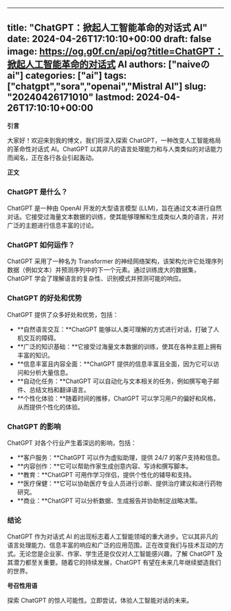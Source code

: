 
---
title: "ChatGPT：掀起人工智能革命的对话式 AI"
date: 2024-04-26T17:10:10+00:00
draft: false
image: https://og.g0f.cn/api/og?title=ChatGPT：掀起人工智能革命的对话式 AI
authors: ["naiveのai"]
categories: ["ai"]
tags: ["chatgpt","sora","openai","Mistral AI"]
slug: "20240426171010"
lastmod: 2024-04-26T17:10:10+00:00
---
**引言**

大家好！欢迎来到我的博文，我们将深入探索 ChatGPT，一种改变人工智能格局的革命性对话式 AI。ChatGPT 以其非凡的语言处理能力和与人类类似的对话能力而闻名，正在各行各业引起轰动。

**正文**

### ChatGPT 是什么？

ChatGPT 是一种由 OpenAI 开发的大型语言模型 (LLM)，旨在通过文本进行自然对话。它接受过海量文本数据的训练，使其能够理解和生成类似人类的语言，并对广泛的主题进行信息丰富的讨论。

### ChatGPT 如何运作？

ChatGPT 采用了一种名为 Transformer 的神经网络架构，该架构允许它处理序列数据（例如文本）并预测序列中的下一个元素。通过训练庞大的数据集，ChatGPT 学会了理解语言的复杂性、识别模式并预测可能的响应。

### ChatGPT 的好处和优势

ChatGPT 提供了众多好处和优势，包括：

- **自然语言交互：**ChatGPT 能够以人类可理解的方式进行对话，打破了人机交互的障碍。
- **广泛的知识基础：**它接受过海量文本数据的训练，使其在各种主题上拥有丰富的知识。
- **信息丰富且内容全面：**ChatGPT 提供的信息丰富且全面，因为它可以访问和分析大量信息。
- **自动化任务：**ChatGPT 可以自动化与文本相关的任务，例如撰写电子邮件、总结文档和翻译语言。
- **个性化体验：**随着时间的推移，ChatGPT 可以学习用户的偏好和风格，从而提供个性化的体验。

### ChatGPT 的影响

ChatGPT 对各个行业产生着深远的影响，包括：

- **客户服务：**ChatGPT 可以作为虚拟助理，提供 24/7 的客户支持和信息。
- **内容创作：**它可以帮助作家生成创意内容、写诗和撰写脚本。
- **教育：**ChatGPT 可用作学习伴侣，提供个性化的辅导和支持。
- **医疗保健：**它可以协助医疗专业人员进行诊断、提供治疗建议和进行药物研究。
- **商业：**ChatGPT 可以分析数据、生成报告并协助制定战略决策。

### 结论

ChatGPT 作为对话式 AI 的出现标志着人工智能领域的重大进步。它以其非凡的语言处理能力、信息丰富的响应和广泛的应用范围，正在改变我们与技术互动的方式。无论您是企业家、作家、学生还是仅仅对人工智能感兴趣，了解 ChatGPT 及其潜力都至关重要。随着它的持续发展，ChatGPT 有望在未来几年继续塑造我们的世界。

**号召性用语**

探索 ChatGPT 的惊人可能性。立即尝试，体验人工智能对话的未来。